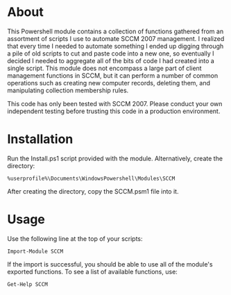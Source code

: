 About
=====

This Powershell module contains a collection of functions gathered from an assortment of scripts I use to automate SCCM 2007 management.  I realized that every time I needed to automate something I ended up digging through a pile of old scripts to cut and paste code into a new one, so eventually I decided I needed to aggregate all of the bits of code I had created into a single script.  This module does not encompass a large part of client management functions in SCCM, but it can perform a number of common operations such as creating new computer records, deleting them, and manipulating collection membership rules.

This code has only been tested with SCCM 2007.  Please conduct your own independent testing before trusting this code in a production environment.

Installation
============

Run the Install.ps1 script provided with the module.  Alternatively, create the directory:

    %userprofile%\Documents\WindowsPowershell\Modules\SCCM

After creating the directory, copy the SCCM.psm1 file into it.

Usage
=====

Use the following line at the top of your scripts:
    
    Import-Module SCCM

If the import is successful, you should be able to use all of the module's exported functions.  To see a list of available functions, use:

    Get-Help SCCM
